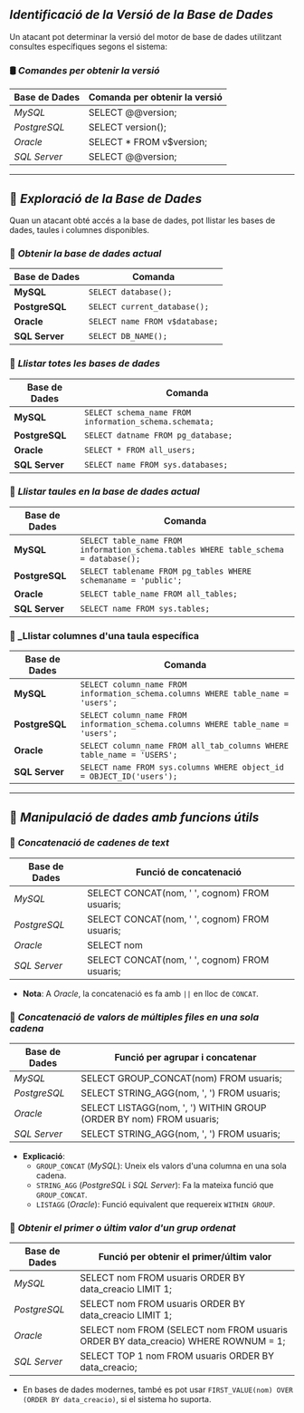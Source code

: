 ## *Identificació de la Versió de la Base de Dades*

Un atacant pot determinar la versió del motor de base de dades utilitzant consultes específiques segons el sistema:

### 🛢️ _Comandes per obtenir la versió_

|Base de Dades|Comanda per obtenir la versió|
|---|---|
|_MySQL_|SELECT @@version;|
|_PostgreSQL_|SELECT version();|
|_Oracle_|SELECT * FROM v$version;|
|_SQL Server_|SELECT @@version;|

---

## 📂 _Exploració de la Base de Dades_

Quan un atacant obté accés a la base de dades, pot llistar les bases de dades, taules i columnes disponibles.

### 📌 _Obtenir la base de dades actual_

|**Base de Dades**|**Comanda**|
|---|---|
|**MySQL**|`SELECT database();`|
|**PostgreSQL**|`SELECT current_database();`|
|**Oracle**|`SELECT name FROM v$database;`|
|**SQL Server**|`SELECT DB_NAME();`|

### 📌 _Llistar totes les bases de dades_

| **Base de Dades** | **Comanda**                                            |
| ----------------- | ------------------------------------------------------ |
| **MySQL**         | `SELECT schema_name FROM information_schema.schemata;` |
| **PostgreSQL**    | `SELECT datname FROM pg_database;`                     |
| **Oracle**        | `SELECT * FROM all_users;`                             |
| **SQL Server**    | `SELECT name FROM sys.databases;`                      |

### 📌 _Llistar taules en la base de dades actual_

| **Base de Dades** | **Comanda**                                                                         |
| ----------------- | ----------------------------------------------------------------------------------- |
| **MySQL**         | `SELECT table_name FROM information_schema.tables WHERE table_schema = database();` |
| **PostgreSQL**    | `SELECT tablename FROM pg_tables WHERE schemaname = 'public';`                      |
| **Oracle**        | `SELECT table_name FROM all_tables;`                                                |
| **SQL Server**    | `SELECT name FROM sys.tables;`                                                      |

### 📌 _Llistar columnes d'una taula específica

|**Base de Dades**|**Comanda**|
|---|---|
|**MySQL**|`SELECT column_name FROM information_schema.columns WHERE table_name = 'users';`|
|**PostgreSQL**|`SELECT column_name FROM information_schema.columns WHERE table_name = 'users';`|
|**Oracle**|`SELECT column_name FROM all_tab_columns WHERE table_name = 'USERS';`|
|**SQL Server**|`SELECT name FROM sys.columns WHERE object_id = OBJECT_ID('users');`|

---

## 🔗 _Manipulació de dades amb funcions útils_

### 📌 _Concatenació de cadenes de text_

|Base de Dades|Funció de concatenació|
|---|---|
|_MySQL_|SELECT CONCAT(nom, ' ', cognom) FROM usuaris;|
|_PostgreSQL_|SELECT CONCAT(nom, ' ', cognom) FROM usuaris;|
|_Oracle_|SELECT nom|
|_SQL Server_|SELECT CONCAT(nom, ' ', cognom) FROM usuaris;|

- **Nota**: A _Oracle_, la concatenació es fa amb `||` en lloc de `CONCAT`.

### 📌 _Concatenació de valors de múltiples files en una sola cadena_

|Base de Dades|Funció per agrupar i concatenar|
|---|---|
|_MySQL_|SELECT GROUP_CONCAT(nom) FROM usuaris;|
|_PostgreSQL_|SELECT STRING_AGG(nom, ', ') FROM usuaris;|
|_Oracle_|SELECT LISTAGG(nom, ', ') WITHIN GROUP (ORDER BY nom) FROM usuaris;|
|_SQL Server_|SELECT STRING_AGG(nom, ', ') FROM usuaris;|

- **Explicació**:
    - `GROUP_CONCAT` (_MySQL_): Uneix els valors d'una columna en una sola cadena.
    - `STRING_AGG` (_PostgreSQL_ i _SQL Server_): Fa la mateixa funció que `GROUP_CONCAT`.
    - `LISTAGG` (_Oracle_): Funció equivalent que requereix `WITHIN GROUP`.

### 📌 _Obtenir el primer o últim valor d'un grup ordenat_

|Base de Dades|Funció per obtenir el primer/últim valor|
|---|---|
|_MySQL_|SELECT nom FROM usuaris ORDER BY data_creacio LIMIT 1;|
|_PostgreSQL_|SELECT nom FROM usuaris ORDER BY data_creacio LIMIT 1;|
|_Oracle_|SELECT nom FROM (SELECT nom FROM usuaris ORDER BY data_creacio) WHERE ROWNUM = 1;|
|_SQL Server_|SELECT TOP 1 nom FROM usuaris ORDER BY data_creacio;|

- En bases de dades modernes, també es pot usar `FIRST_VALUE(nom) OVER (ORDER BY data_creacio)`, si el sistema ho suporta.